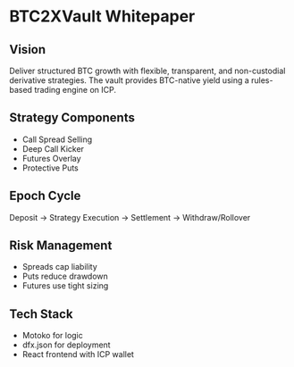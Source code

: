 # BTC2XVault Whitepaper

## Vision
Deliver structured BTC growth with flexible, transparent, and non-custodial derivative strategies. The vault provides BTC-native yield using a rules-based trading engine on ICP.

## Strategy Components
- Call Spread Selling
- Deep Call Kicker
- Futures Overlay
- Protective Puts

## Epoch Cycle
Deposit → Strategy Execution → Settlement → Withdraw/Rollover

## Risk Management
- Spreads cap liability
- Puts reduce drawdown
- Futures use tight sizing

## Tech Stack
- Motoko for logic
- dfx.json for deployment
- React frontend with ICP wallet
